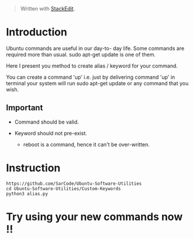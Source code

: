 
﻿


> Written with [StackEdit](https://stackedit.io/).

# Introduction
Ubuntu commands are useful in our day-to- day life. Some commands are required more than usual.
sudo apt-get update is one of them.

Here I present you method to create alias / keyword for your command.

You can create a command 'up'  i.e. just by delivering command 'up' in terminal your system will run sudo apt-get update or any command that you wish.

## Important

- Command should be valid.

- Keyword should not pre-exist.
	- reboot is a command, hence it can't be over-written.



# Instruction
	https://github.com/SarCode/Ubuntu-Software-Utilities
	cd Ubuntu-Software-Utilities/Custom-Keywords
	python3 alias.py

# Try using your new commands now !!
	
	

